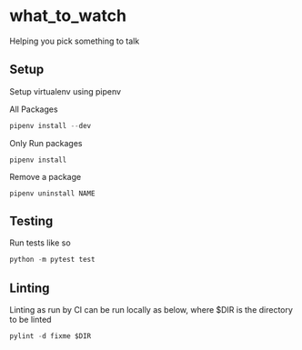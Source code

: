# what_to_watch
Helping you pick something to talk

## Setup

Setup virtualenv using pipenv

All Packages
```python
pipenv install --dev
```

Only Run packages
```
pipenv install
```

Remove a package
```
pipenv uninstall NAME
```


## Testing

Run tests like so

```python
python -m pytest test
```

## Linting

Linting as run by CI can be run locally as below, where $DIR is the directory to be linted


```python
pylint -d fixme $DIR
```
